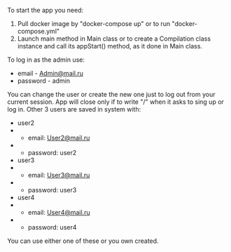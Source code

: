 To start the app you need:
1. Pull docker image by "docker-compose up" or to run "docker-compose.yml"
2. Launch main method in Main class or to create a Compilation class instance and call its appStart() method, as it done in Main class.

To log in as the admin use:
* email - Admin@mail.ru
* password - admin

You can change the user or create the new one just to log out from your current session.
App will close only if to write "/" when it asks to sing up or log in.
Other 3 users are saved in system with:
* user2
* * email: User2@mail.ru
* * password: user2
* user3
*  * email: User3@mail.ru
* * password: user3
* user4 
* * email: User4@mail.ru 
* * password: user4

You can use either one of these or you own created.
